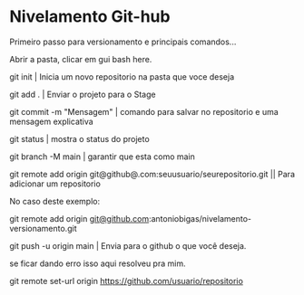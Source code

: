 # Nivelamento Git-hub


Primeiro passo para versionamento e principais comandos...

Abrir a pasta, clicar em gui bash here.

git init | Inicia um novo repositorio na pasta que voce deseja

git add . | Enviar o projeto para o Stage

git commit -m "Mensagem" | comando para salvar no repositorio e uma mensagem explicativa 

git status | mostra o status do projeto

git branch -M main | garantir que esta como main

git remote add origin git@github@.com:seuusuario/seurepositorio.git  || Para adicionar um repositorio

No caso deste exemplo:

git remote add origin git@github.com:antoniobigas/nivelamento-versionamento.git

git push -u origin main | Envia para o github o que você deseja.

se ficar dando erro isso aqui resolveu pra mim.

git remote set-url origin https://github.com/usuario/repositorio


